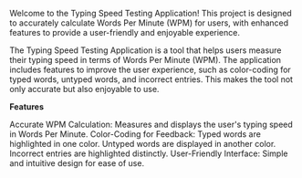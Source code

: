 Welcome to the Typing Speed Testing Application! This project is designed to accurately calculate Words Per Minute (WPM) for users, with enhanced features to provide a user-friendly and enjoyable experience.

The Typing Speed Testing Application is a tool that helps users measure their typing speed in terms of Words Per Minute (WPM). The application includes features to improve the user experience, such as color-coding for typed words, untyped words, and incorrect entries. This makes the tool not only accurate but also enjoyable to use.

**Features**

Accurate WPM Calculation: Measures and displays the user's typing speed in Words Per Minute.
Color-Coding for Feedback:
Typed words are highlighted in one color.
Untyped words are displayed in another color.
Incorrect entries are highlighted distinctly.
User-Friendly Interface: Simple and intuitive design for ease of use.
